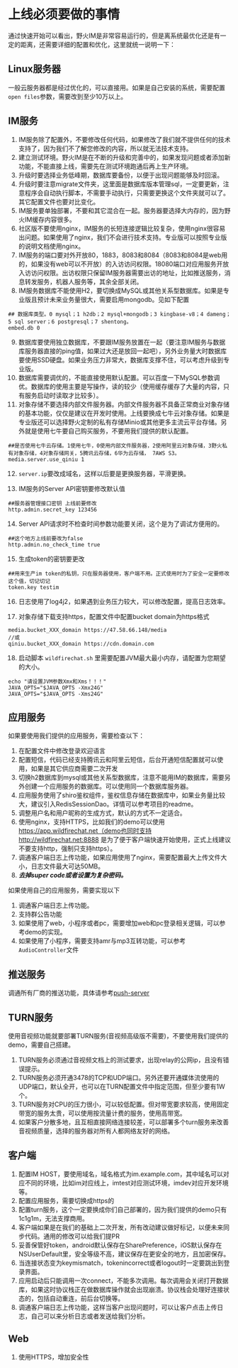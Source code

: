 # 上线必须要做的事情
通过快速开始可以看出，野火IM是非常容易运行的，但是离系统最优化还是有一定的距离，还需要详细的配置和优化，这里就统一说明一下：

## Linux服务器
一般云服务器都是经过优化的，可以直接用。如果是自己安装的系统，需要配置```open files```参数，需要改到至少10万以上。

## IM服务
1. IM服务除了配置外，不要修改任何代码，如果修改了我们就不提供任何的技术支持了，因为我们不了解您修改的内容，所以就无法技术支持。
2. 建立测试环境。野火IM是在不断的升级和完善中的，如果发现问题或者添加新功能，不能直接上线，需要先在测试环境跑通后再上生产环境。
3. 升级时要选择业务低峰期，数据库要备份，以便于出现问题能够及时回滚。
4. 升级时要注意migrate文件夹，这里面是数据库版本管理sql，一定要更新，注意程序会自动执行脚本，不需要手动执行，只需要更换这个文件夹就可以了。其它配置文件也要对比变化。
5. IM服务要单独部署，不要和其它混合在一起。服务器要选择大内存的，因为野火IM缓存内容很多。
6. 社区版不要使用nginx，IM服务的长短连接逻辑比较复杂，使用nginx很容易出问题。如果使用了nginx，我们不会进行技术支持。专业版可以按照专业版的说明文档使用nginx。
7. IM服务的端口要对外开放80，1883，8083和8084（8083和8084是web用的，如果没有web可以不开放）的入访访问权限。18080端口对应用服务开放入访访问权限。出访权限只保留IM服务器需要出访的地址，比如推送服务，消息转发服务，机器人服务等，其余全部关闭。
8. IM服务数据库不能使用H2，要切换成MySQL或其他关系型数据库。如果是专业版且预计未来业务量很大，需要启用mongodb。见如下配置
```
## 数据库类型。0 mysql；1 h2db；2 mysql+mongodb；3 kingbase-v8；4 dameng；5 sql server；6 postgresql；7 shentong。
embed.db 0
```
9. 数据库要使用独立数据库，不要跟IM服务放置在一起（要注意IM服务与数据库服务器直接的ping值，如果过大还是放回一起吧），另外业务量大时数据库要使用SSD硬盘。如果业务压力非常大，数据库支撑不住，可以考虑升级到专业版。
10. 数据库需要调优的，不能直接使用默认配置。可以百度一下MySQL参数调优。数据库的使用主要是写操作，读的较少（使用缓存缓存了大量的内容，只有服务启动时读取才比较多）。
11. 对象存储不要选择内部文件服务器。内部文件服务器不具备正常商业对象存储的基本功能，仅仅是建议在开发时使用。上线要换成七牛云对象存储。如果是专业版还可以选择野火定制的私有存储Minio或其他更多主流云平台存储。另外就是使用七牛要自己购买服务，不要用我们提供的默认配置。
```
##是否使用七牛云存储。1使用七牛，0使用内部文件服务器，2使用阿里云对象存储，3野火私有对象存储，4对象存储网关，5腾讯云存储，6华为云存储， 7AWS S3。
media.server.use_qiniu 1
```
12. ```server.ip```要改成域名，这样以后要是更换服务器，平滑更换。

13. IM服务的Server API密钥要修改默认值
```
##服务器管理接口密钥 上线前要修改
http.admin.secret_key 123456
```

14. Server API请求时不检查时间参数功能要关闭，这个是为了调试方便用的。
```
##这个地方上线前要改为false
http.admin.no_check_time true
```

15. 生成token的密钥要更改
```
##用来生产im token的私钥，只在服务器使用，客户端不用。正式使用时为了安全一定要修改这个值，切记切记
token.key testim
```

16. 日志使用了log4j2，如果遇到业务压力较大，可以修改配置，提高日志效率。

17. 对象存储下载支持https，配置文件中配置bucket domain为https格式
```
media.bucket_XXX_domain https://47.58.66.148/media
//或
qiniu.bucket_XXX_domain https://cdn.domain.com
```

18. 启动脚本 ```wildfirechat.sh``` 里需要配置JVM最大最小内存，请配置为您期望的大小。
```
echo "请设置JVM参数Xmx和Xms！！！"
JAVA_OPTS="$JAVA_OPTS -Xmx24G"
JAVA_OPTS="$JAVA_OPTS -Xms24G"
```

## 应用服务
如果要使用我们提供的应用服务，需要检查以下：
1. 在配置文件中修改登录欢迎语言
2. 配置短信，代码已经支持腾讯云和阿里云短信，后台开通短信配置就可以使用，如果是其它供应商需要二次开发
3. 切换h2数据库到mysql或其他关系型数据库，注意不能用IM的数据库，需要另外创建一个应用服务的数据库。可以使用同一个数据库服务器。
4. 应用服务使用了shiro鉴权组件，鉴权信息存储在数据库中，如果业务量比较大，建议引入RedisSessionDao。详情可以参考项目的readme。
4. 调整用户名和用户昵称的生成方式，默认的方式不一定适合。
5. 使用nginx，支持HTTPS，比如我们的demo可以使用 https://app.wildfirechat.net（demo也同时支持 http://wildfirechat.net:8888 是为了便于客户端快速开始使用，正式上线建议不要支持http，强制只支持https）。
6. 调通客户端日志上传功能，如果应用使用了nginx，需要配置最大上传文件大小，日志文件最大可达50MB。
7. ***去掉super code或者设置为复杂密码。***

如果使用自己的应用服务，需要实现以下
1. 调通客户端日志上传功能。
2. 支持群公告功能
3. 如果使用了web，小程序或者pc，需要增加web和pc登录相关逻辑，可以参考demo的实现。
4. 如果使用了小程序，需要支持amr与mp3互转功能，可以参考```AudioController```文件

## 推送服务
调通所有厂商的推送功能，具体请参考[push-server](https://github.com/wildfirechat/push_server)

## TURN服务
使用音视频功能就要部署TURN服务(音视频高级版不需要)，不要使用我们提供的demo，需要自己搭建。
1. TURN服务必须通过音视频文档上的测试要求，出现relay的公网ip，且没有错误提示。
2. TURN服务必须开通3478的TCP和UDP端口。另外还要开通媒体流使用的UDP端口，默认全开，也可以在TURN配置文件中指定范围，但至少要有1W个。
3. TURN服务对CPU的压力很小，可以较低配置。但对带宽要求较高，使用固定带宽的服务太贵，可以使用按流量计费的服务，使用高带宽。
4. 如果客户分散多地，且互相直接网络连接较差，可以部署多个turn服务来改善音视频质量，选择的服务器对所有人都网络友好的网络。

## 客户端
1. 配置IM HOST，要使用域名，域名格式为im.example.com，其中域名可以对应不同的环境，比如im对应线上，imtest对应测试环境，imdev对应开发环境等。
2. 配置应用服务，需要切换成https的
3. 配置turn服务，这个一定要换成你们自己部署的，因为我们提供的demo只有1c1g1m，无法支撑商用。
4. 客户端如果是在我们的基础上二次开发，所有改动建议做好标记，以便未来同步代码。通用的修改可以给我们提PR
5. 妥善保管好token，android默认保存在SharePreference，iOS默认保存在NSUserDefault里，安全等级不高，建议保存在更安全的地方，且加密保存。
6. 当连接状态变为keymismatch，tokenincorrect或者logout时一定要跳出到登录界面。
7. 应用启动后只能调用一次connect，不能多次调用。每次调用会关闭打开数据库，如果这时协议栈正在做数据库操作就会出现崩溃。协议栈会处理好连接状态的，包括自动重连，前后台切换等。
8. 调通客户端日志上传功能，这样当客户出现问题时，可以让客户点击上传日志，自己可以来分析日志或者发送给我们分析。

## Web
1. 使用HTTPS，增加安全性
